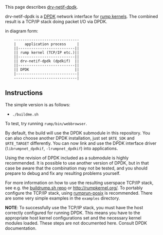 This page describes [drv-netif-dpdk](http://repo.rumpkernel.org/drv-netif-dpdk).

drv-netif-dpdk is a [DPDK](http://dpdk.org) network interface for [rump
kernels](http://rumpkernel.org).  The combined result is a TCP/IP stack
doing packet I/O via DPDK.

in diagram form:

        ------------------------------
        |    application process     |
        ||--------------------------||
        || rump kernel (TCP/IP etc.)||
        ||--------------------------||
        || drv-netif-dpdk (dpdkif)  ||
        ||--------------------------||
        || DPDK                     ||
        |----------------------------|
        -----------------------------|


Instructions
------------

The simple version is as follows:

* `./buildme.sh`

To test, try running `rump/bin/webbrowser`.

By default, the build will use the DPDK submodule in this repository.
You can also choose another DPDK installation, just set `$RTE_SDK` and
`$RTE_TARGET` differently.  You can now link and use the DPDK interface
driver (`librumpnet_dpdkif`, `-lrumpnet_dpdkif`) into applications.

Using the revision of DPDK included as a submodule is highly recommended.
It is possible to use another version of DPDK, but in that case be
aware that the combination may not be tested, and you should prepare to
debug and fix any resulting problems yourself.

For more information on how to use the resulting userspace TCP/IP stack,
see e.g. the [buildrump.sh repo](https://github.com/rumpkernel/buildrump.sh)
or http://rumpkernel.org/.  To portably configure the TCP/IP stack,
using [rumprun-posix](https://github.com/rumpkernel/rumprun-posix/) is recommended.
There are some very simple examples in the `examples` directory.

__NOTE__: To successfully use the TCP/IP stack, you must have the host correctly
configured for running DPDK.  This means you have to the appropriate host
kernel configurations set and the necessary kernel modules loaded.  These
steps are not documented here.  Consult DPDK documentation.
